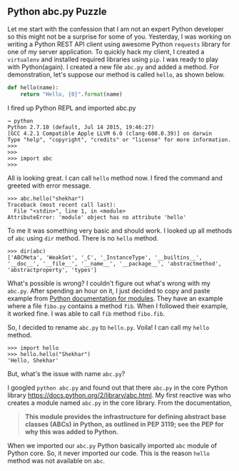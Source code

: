 Python abc.py Puzzle
----

Let me start with the confession that I am not an expert Python developer so this might not be a surprise for some of you. Yesterday, I was working on writing a Python REST API client using awesome Python `requests` library for one of my server application. To quickly hack my client, I created a `virtualenv` and installed required libraries using `pip`. I was ready to play with Python(again). I created a new file `abc.py` and added a method. For demonstration, let's suppose our method is called `hello`, as shown below.

```python
def hello(name):
    return "Hello, {0}".format(name)
```

I fired up Python REPL and imported abc.py

```
→ python
Python 2.7.10 (default, Jul 14 2015, 19:46:27)
[GCC 4.2.1 Compatible Apple LLVM 6.0 (clang-600.0.39)] on darwin
Type "help", "copyright", "credits" or "license" for more information.
>>>
>>>
>>> import abc
>>>
```

All is looking great. I can call `hello` method now. I fired the command and greeted with error message.

```
>>> abc.hello("shekhar")
Traceback (most recent call last):
  File "<stdin>", line 1, in <module>
AttributeError: 'module' object has no attribute 'hello'
```

To me it was something very basic and should work. I looked up all methods of `abc` using `dir` method. There is no `hello` method.

```
>>> dir(abc)
['ABCMeta', 'WeakSet', '_C', '_InstanceType', '__builtins__', '__doc__', '__file__', '__name__', '__package__', 'abstractmethod', 'abstractproperty', 'types']
```

What's possible is wrong? I couldn't figure out what's wrong with my `abc.py`. After spending an hour on it, I just decided to copy and paste example from [Python documentation for modules](https://docs.python.org/2/tutorial/modules.html). They have an example where a file `fibo.py` contains a method `fib`. When I followed their example, it worked fine. I was able to call `fib` method `fibo.fib`.

So, I decided to rename `abc.py` to `hello.py`. Voila! I can call my `hello` method.

```
>>> import hello
>>> hello.hello("Shekhar")
'Hello, Shekhar'
```

But, what's the issue with name `abc.py`?

I googled `python abc.py` and found out that there `abc.py` in the core Python library https://docs.python.org/2/library/abc.html. My first reactive was who creates a module named `abc.py` in the core library. From the documentation,

> **This module provides the infrastructure for defining abstract base classes (ABCs) in Python, as outlined in PEP 3119; see the PEP for why this was added to Python.**

When we imported our `abc.py` Python basically imported `abc` module of Python core. So, it never imported our code. This is the reason `hello` method was not available on `abc`.
